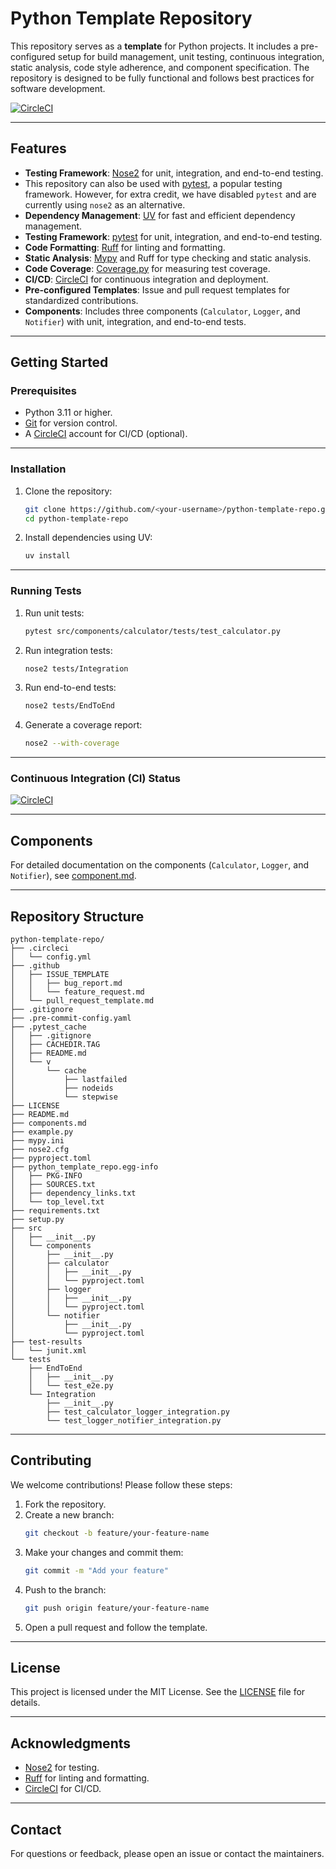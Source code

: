 # Python Template Repository

This repository serves as a **template** for Python projects. It includes a pre-configured setup for build management, unit testing, continuous integration, static analysis, code style adherence, and component specification. The repository is designed to be fully functional and follows best practices for software development.

[![CircleCI](https://dl.circleci.com/status-badge/img/gh/BhanuPrakashNani/python-template-repo/tree/main.svg?style=svg)](https://dl.circleci.com/status-badge/redirect/gh/BhanuPrakashNani/python-template-repo/tree/main)

---

## Features
- **Testing Framework**: [Nose2](https://nose2.readthedocs.io/) for unit, integration, and end-to-end testing.
- This repository can also be used with [pytest](https://docs.pytest.org/), a popular testing framework. However, for extra credit, we have disabled `pytest` and are currently using `nose2` as an alternative.
- **Dependency Management**: [UV](https://github.com/astral-sh/uv) for fast and efficient dependency management.
- **Testing Framework**: [pytest](https://docs.pytest.org/) for unit, integration, and end-to-end testing.
- **Code Formatting**: [Ruff](https://beta.ruff.rs/docs/) for linting and formatting.
- **Static Analysis**: [Mypy](https://mypy-lang.org/) and Ruff for type checking and static analysis.
- **Code Coverage**: [Coverage.py](https://coverage.readthedocs.io/) for measuring test coverage.
- **CI/CD**: [CircleCI](https://circleci.com/) for continuous integration and deployment.
- **Pre-configured Templates**: Issue and pull request templates for standardized contributions.
- **Components**: Includes three components (`Calculator`, `Logger`, and `Notifier`) with unit, integration, and end-to-end tests.

---

## Getting Started

### Prerequisites
- Python 3.11 or higher.
- [Git](https://git-scm.com/) for version control.
- A [CircleCI](https://circleci.com/) account for CI/CD (optional).

---

### Installation
1. Clone the repository:
   ```bash
   git clone https://github.com/<your-username>/python-template-repo.git
   cd python-template-repo
   ```

2. Install dependencies using UV:
   ```bash
   uv install
   ```

---

### Running Tests
1. Run unit tests:
   ```bash
   pytest src/components/calculator/tests/test_calculator.py
   ```

2. Run integration tests:
   ```bash
   nose2 tests/Integration
   ```

3. Run end-to-end tests:
   ```bash
   nose2 tests/EndToEnd
   ```

4. Generate a coverage report:
   ```bash
   nose2 --with-coverage
   ```

---

### Continuous Integration (CI) Status
[![CircleCI](https://dl.circleci.com/status-badge/img/gh/BhanuPrakashNani/python-template-repo/tree/main.svg?style=svg)](https://dl.circleci.com/status-badge/redirect/gh/BhanuPrakashNani/python-template-repo/tree/main)

---

## Components
For detailed documentation on the components (`Calculator`, `Logger`, and `Notifier`), see [component.md](component.md).

---

## Repository Structure
```
python-template-repo/
├── .circleci
│   └── config.yml
├── .github
│   ├── ISSUE_TEMPLATE
│   │   ├── bug_report.md
│   │   └── feature_request.md
│   └── pull_request_template.md
├── .gitignore
├── .pre-commit-config.yaml
├── .pytest_cache
│   ├── .gitignore
│   ├── CACHEDIR.TAG
│   ├── README.md
│   └── v
│       └── cache
│           ├── lastfailed
│           ├── nodeids
│           └── stepwise
├── LICENSE
├── README.md
├── components.md
├── example.py
├── mypy.ini
├── nose2.cfg
├── pyproject.toml
├── python_template_repo.egg-info
│   ├── PKG-INFO
│   ├── SOURCES.txt
│   ├── dependency_links.txt
│   └── top_level.txt
├── requirements.txt
├── setup.py
├── src
│   ├── __init__.py
│   └── components
│       ├── __init__.py
│       ├── calculator
│       │   ├── __init__.py
│       │   └── pyproject.toml
│       ├── logger
│       │   ├── __init__.py
│       │   └── pyproject.toml
│       └── notifier
│           ├── __init__.py
│           └── pyproject.toml
├── test-results
│   └── junit.xml
└── tests
    ├── EndToEnd
    │   ├── __init__.py
    │   └── test_e2e.py
    └── Integration
        ├── __init__.py
        ├── test_calculator_logger_integration.py
        └── test_logger_notifier_integration.py

```

---

## Contributing
We welcome contributions! Please follow these steps:
1. Fork the repository.
2. Create a new branch:
   ```bash
   git checkout -b feature/your-feature-name
   ```
3. Make your changes and commit them:
   ```bash
   git commit -m "Add your feature"
   ```
4. Push to the branch:
   ```bash
   git push origin feature/your-feature-name
   ```
5. Open a pull request and follow the template.

---

## License
This project is licensed under the MIT License. See the [LICENSE](LICENSE) file for details.

---

## Acknowledgments
- [Nose2](https://nose2.readthedocs.io/) for testing.
- [Ruff](https://beta.ruff.rs/docs/) for linting and formatting.
- [CircleCI](https://circleci.com/) for CI/CD.

---

## Contact
For questions or feedback, please open an issue or contact the maintainers.
